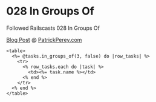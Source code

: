 028 In Groups Of
===============

Followed Railscasts 028 In Groups Of

[Blog Post](http://patrickperey.com/railscast-028-in-groups-of) @ [PatrickPerey.com](http://patrickperey.com)

```erb
<table>
  <%= @tasks.in_groups_of(3, false) do |row_tasks| %>
    <tr>
      <% row_tasks.each do |task| %>
        <td><%= task.name %></td>
      <% end %>
    </tr>
  <% end %>
</table>
```
